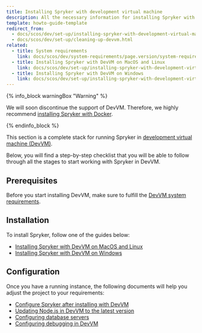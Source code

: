 ```yaml
---
title: Installing Spryker with development virtual machine
description: All the necessary information for installing Spryker with development virtual machine.
template: howto-guide-template
redirect_from:
  - docs/scos/dev/set-up/installing-spryker-with-development-virtual-machine/cleaning-up-devvm.html
  - docs/scos/dev/set-up/cleaning-up-devvm.html
related:
  - title: System requirements
    link: docs/scos/dev/system-requirements/page.version/system-requirements.html
  - title: Installing Spryker with DevVM on MacOS and Linux
    link: docs/scos/dev/set-up/installing-spryker-with-development-virtual-machine/installing-spryker-with-devvm-on-macos-and-linux.html
  - title: Installing Spryker with DevVM on Windows
    link: docs/scos/dev/set-up/installing-spryker-with-development-virtual-machine/installing-spryker-with-devvm-on-windows.html
---
```

{% info_block warningBox "Warning" %}

We will soon discontinue the support of DevVM. Therefore, we highly recommend [installing Spryker with Docker](/docs/scos/dev/set-up/install-spryker/installing-spryker-with-docker.html).

{% endinfo_block %}

This section is a complete stack for running Spryker in [development virtual machine (DevVM)](https://github.com/spryker/devvm).


Below, you will find a step-by-step checklist that you will be able to follow through all the stages to start working with Spryker in DevVM.

## Prerequisites

Before you start installing DevVM, make sure to fulfill the [DevVM system requirements](/docs/scos/dev/system-requirements/{{site.version}}/system-requirements.html).

## Installation

To install Spryker, follow one of the guides below:

* [Installing Spryker with DevVM on MacOS and Linux](/docs/scos/dev/set-up/installing-spryker-with-development-virtual-machine/installing-spryker-with-devvm-on-macos-and-linux.html)
* [Installing Spryker with DevVM on Windows](/docs/scos/dev/set-up/installing-spryker-with-development-virtual-machine/installing-spryker-with-devvm-on-windows.html)


## Configuration

Once you have a running instance, the following documents will help you adjust the project to your requirements:

* [Configure Spryker after installing with DevVM](/docs/scos/dev/set-up/installing-spryker-with-development-virtual-machine/configuring-spryker-with-devvm/configuring-spryker-after-installing-with-devvm.html)
* [Updating Node.js in DevVM to the latest version](/docs/scos/dev/set-up/installing-spryker-with-development-virtual-machine/configuring-spryker-with-devvm/updating-node.js-in-devvm-to-the-latest-version.html)
* [Configuring database servers](/docs/scos/dev/set-up/installing-spryker-with-development-virtual-machine/configuring-spryker-with-devvm/configuring-database-servers.html)
* [Configuring debugging in DevVM](/docs/scos/dev/set-up/installing-spryker-with-development-virtual-machine/configuring-debugging-in-devvm/configuring-debugging-in-devvm.html)
